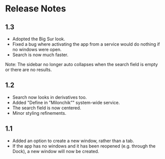 #  Release Notes

## 1.3

- Adopted the Big Sur look.
- Fixed a bug where activating the app from a service would do nothing if no windows were open.
- Search is now much faster.

Note: The sidebar no longer auto collapses when the search field is empty or there are no results.

## 1.2

- Search now looks in derivatives too.
- Added "Define in ”Milonchik”" system-wide service.
- The search field is now centered.
- Minor styling refinements.

## 1.1

- Added an option to create a new window, rather than a tab.
- If the app has no windows and it has been reopened (e.g. through the Dock), a new window will now be created.
